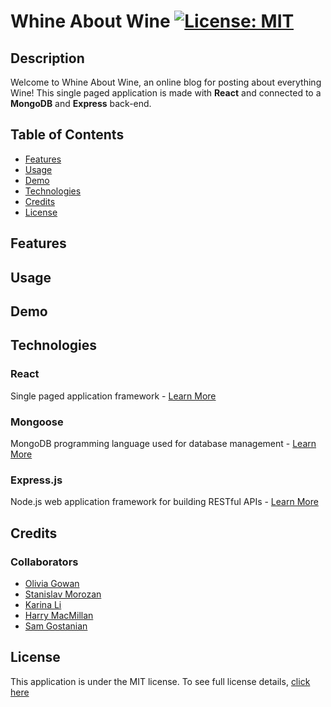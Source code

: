 
# Whine About Wine [![License: MIT](https://img.shields.io/badge/License-MIT-yellow?style=flat-square&link=https%3A%2F%2Fopensource.org%2Flicense%2Fmit%2F)](https://opensource.org/license/mit/)

## Description 
Welcome to Whine About Wine, an online blog for posting about everything Wine! This single paged application is made with **React** and connected to a **MongoDB** and **Express** back-end. 

## Table of Contents

- [Features](#features)
- [Usage](#usage)
- [Demo](#demo)
- [Technologies](#technologies)
- [Credits](#credits)
- [License](#license)

## Features


## Usage


## Demo


## Technologies

### React
Single paged application framework - [Learn More](https://react.dev/)

### Mongoose
MongoDB programming language used for database management - [Learn More](https://www.mongodb.com/)

### Express.js
Node.js web application framework for building RESTful APIs - [Learn More](https://expressjs.com/)

## Credits

### Collaborators 

- [Olivia Gowan](https://github.com/Olivia-the-G)
- [Stanislav Morozan](https://github.com/Stas-Cell-Max)
- [Karina Li](https://github.com/karina-yuk)
- [Harry MacMillan](https://github.com/harrymac1972)
- [Sam Gostanian](https://github.com/Samm1911)

## License
This application is under the MIT license. To see full license details, [click here](https://opensource.org/license/mit/)
